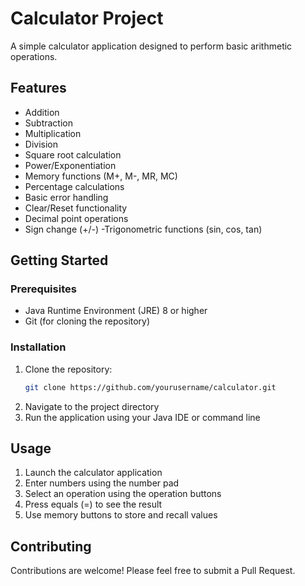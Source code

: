 # Calculator Project

A simple calculator application designed to perform basic arithmetic operations.

## Features

- Addition
- Subtraction
- Multiplication
- Division
- Square root calculation
- Power/Exponentiation
- Memory functions (M+, M-, MR, MC)
- Percentage calculations
- Basic error handling
- Clear/Reset functionality
- Decimal point operations
- Sign change (+/-)
-Trigonometric functions (sin, cos, tan)

## Getting Started

### Prerequisites

- Java Runtime Environment (JRE) 8 or higher
- Git (for cloning the repository)

### Installation

1. Clone the repository:
    ```bash
    git clone https://github.com/yourusername/calculator.git
    ```
2. Navigate to the project directory
3. Run the application using your Java IDE or command line

## Usage

1. Launch the calculator application
2. Enter numbers using the number pad
3. Select an operation using the operation buttons
4. Press equals (=) to see the result
5. Use memory buttons to store and recall values

## Contributing

Contributions are welcome! Please feel free to submit a Pull Request.
